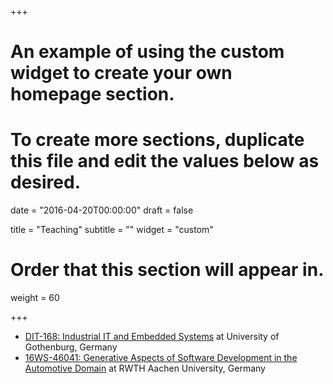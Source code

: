 +++
# An example of using the custom widget to create your own homepage section.
# To create more sections, duplicate this file and edit the values below as desired.

date = "2016-04-20T00:00:00"
draft = false

title = "Teaching"
subtitle = ""
widget = "custom"

# Order that this section will appear in.
weight = 60

+++

- [DIT-168: Industrial IT and Embedded Systems](https://gul.gu.se/courseId/77516/content.do?id=35178364) at University of Gothenburg, Germany
- [16WS-46041: Generative Aspects of Software Development in the Automotive Domain](http://www.se-rwth.de/teaching/ws1617/automotivegse/) at RWTH Aachen University, Germany
